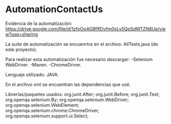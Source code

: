 # AutomationContactUs

Evidencia de la automatización:
https://drive.google.com/file/d/1zfoOo4G8flfElvfm0sLy5QpSdMTZN8Ue/view?usp=sharing

La suite de automatización se encuenrtra en el archivo:
AllTests.java  (de este proyecto).

Para realizar esta automatización fue necesario descargar:
-Selenium WebDriver.
-Maven.
-ChromeDriver.

Lenguaje utilizado:
JAVA.

En el archivo xml se encuentran las dependencias que usé.


Librerías/paquetes usados:
org.junit.After;
org.junit.Before;
org.junit.Test;
org.openqa.selenium.By;
org.openqa.selenium.WebDriver;
org.openqa.selenium.WebElement;
org.openqa.selenium.chrome.ChromeDriver;
org.openqa.selenium.support.ui.Select;
